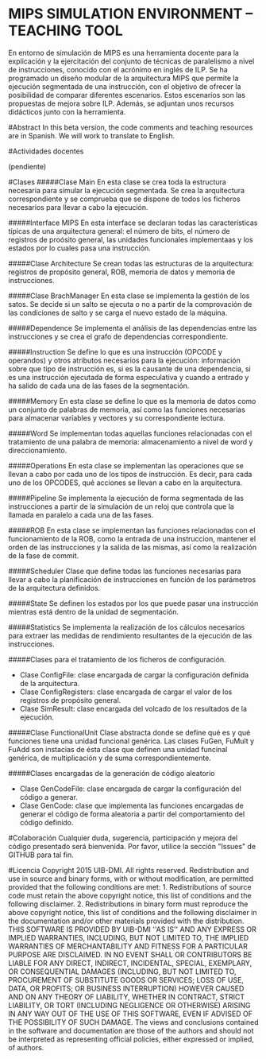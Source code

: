 # MIPS SIMULATION ENVIRONMENT – TEACHING TOOL
En entorno de simulación de MIPS es una herramienta docente para la explicación y la ejercitación del conjunto de técnicas de paralelismo a nivel de instrucciones, conocido con el acrónimo en inglés de ILP. Se ha programado un diseño modular de la arquitectura MIPS que permite la ejecución segmentada de una instrucción, con el objetivo de ofrecer la posibilidad de comparar diferentes escenarios. Estos escenarios son las propuestas de mejora sobre ILP. Además, se adjuntan unos recursos didácticos junto con la herramienta.

#Abstract 
In this beta version, the code comments and teaching resources are in Spanish. We will work to translate to English.

#Actividades docentes

(pendiente)

#Clases
#####Clase Main
En esta clase se crea toda la estructura necesaria para simular la ejecución segmentada. Se crea la arquitectura correspondiente y se comprueba que se dispone de todos los ficheros necesarios para llevar a cabo la ejecución.

#####Interface MIPS
En esta interface se declaran todas las características típicas de una arquitectura general: el número de bits, el número de registros de proósito general, las unidades funcionales implementaas y los estados por lo cuales pasa una instrucción.

#####Clase Architecture
Se crean todas las estructuras de la arquitectura: registros de propósito general, ROB, memoria de datos y memoria de instrucciones.

#####Clase BrachManager
En esta clase se implementa la gestión de los satos. Se decide si un salto se ejecuta o no a partir de la comprovación de las condiciones de salto y se carga el nuevo estado de la máquina.

#####Dependence
Se implementa el análisis de las dependencias entre las instrucciones y se crea el grafo de dependencias correspondiente.

#####Instruction
Se define lo que es una instrucción (OPCODE y operandos) y otros atributos necesarios para la ejecución: información sobre que tipo de instrucción es, si es la causante de una dependencia, si es una instrucción ejecutada de forma especulativa y cuando a entrado y ha salido de cada una de las fases de la segmentación.

#####Memory
En esta clase se define lo que es la memoria de datos como un conjunto de palabras de memoria, así como las funciones necesarias para almacenar variables y vectores y su correspondiente lectura.

#####Word
Se implementan todas aquellas funciones relacionadas con el tratamiento de una palabra de memoria: almacenamiento a nivel de word y direccionamiento.

#####Operations
En esta clase se implementan las operaciones que se llevan a cabo por cada uno de los tipos de instrucción. Es decir, para cada uno de los OPCODES, qué acciones se llevan a cabo en la arquitectura.

#####Pipeline
Se implementa la ejecución de forma segmentada de las instrucciones a partir de la simulación de un reloj que controla que la llamada en paralelo a cada una de las fases.

#####ROB
En esta clase se implementan las funciones relacionadas con el funcionamiento de la ROB, como la entrada de una instruccion, mantener el orden de las instrucciones y la salida de las mismas, así como la realización de la fase de commit.

#####Scheduler
Clase que define todas las funciones necesarias para llevar a cabo la planificación de instrucciones en función de los parámetros de la arquitectura definidos.

#####State
Se definen los estados por los que puede pasar una instrucción mientras está dentro de la unidad de segmentación.

#####Statistics
Se implementa la realización de los cálculos necesarios para extraer las medidas de rendimiento resultantes de la ejecución de las instrucciones.

#####Clases para el tratamiento de los ficheros de configuración.
- Clase ConfigFile: clase encargada de cargar la configuración definida de la arquitectura.
- Clase ConfigRegisters: clase encargada de cargar el valor de los registros de propósito general.
- Clase SimResult: clase encargada del volcado de los resultados de la ejecución.

#####Clase FunctionalUnit
Clase abstracta donde se define qué es y qué funciones tiene una unidad funcional genérica. Las clases FuGen, FuMult y FuAdd son instacias de ésta clase que definen una unidad funcinal genérica, de multiplicación y de suma correspondientemente.

#####Clases encargadas de la generación de código aleatorio
- Clase GenCodeFile: clase encargada de cargar la configuración del código a generar.
- Clase GenCode: clase que implementa las funciones encargadas de generar el código de forma aleatoria a partir del comportamiento del código definido.


#Colaboración
Cualquier duda, sugerencia, participación y mejora del código presentado será bienvenida. Por favor, utilice la sección "Issues" de GITHUB para tal fin. 

#Licencia
Copyright 2015 UIB-DMI. All rights reserved.  Redistribution and use in source and binary forms, with or without modification, are permitted provided that the following conditions are met:   1. Redistributions of source code must retain the above copyright notice, this list of     conditions and the following disclaimer.   2. Redistributions in binary form must reproduce the above copyright notice, this list     of conditions and the following disclaimer in the documentation and/or other materials     provided with the distribution.  THIS SOFTWARE IS PROVIDED BY UIB-DMI ''AS IS'' AND ANY EXPRESS OR IMPLIED WARRANTIES, INCLUDING, BUT NOT LIMITED TO, THE IMPLIED WARRANTIES OF MERCHANTABILITY AND FITNESS FOR A PARTICULAR PURPOSE ARE DISCLAIMED. IN NO EVENT SHALL <COPYRIGHT HOLDER> OR CONTRIBUTORS BE LIABLE FOR ANY DIRECT, INDIRECT, INCIDENTAL, SPECIAL, EXEMPLARY, OR CONSEQUENTIAL DAMAGES (INCLUDING, BUT NOT LIMITED TO, PROCUREMENT OF SUBSTITUTE GOODS OR SERVICES; LOSS OF USE, DATA, OR PROFITS; OR BUSINESS INTERRUPTION) HOWEVER CAUSED AND ON ANY THEORY OF LIABILITY, WHETHER IN CONTRACT, STRICT LIABILITY, OR TORT (INCLUDING NEGLIGENCE OR OTHERWISE) ARISING IN ANY WAY OUT OF THE USE OF THIS SOFTWARE, EVEN IF ADVISED OF THE POSSIBILITY OF SUCH DAMAGE.  The views and conclusions contained in the software and documentation are those of the authors and should not be interpreted as representing official policies, either expressed or implied, of authors.


